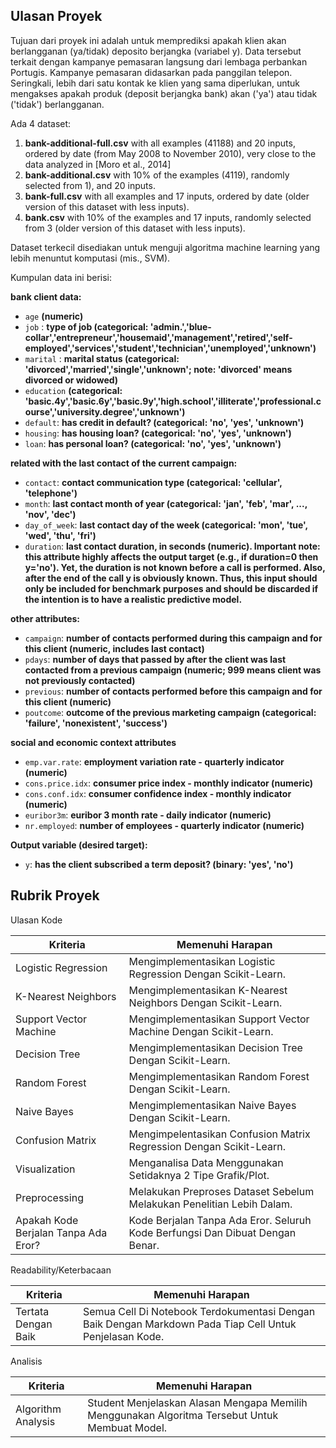 ## Ulasan Proyek

Tujuan dari proyek ini adalah untuk memprediksi apakah klien akan berlangganan (ya/tidak) deposito berjangka (variabel y). Data tersebut terkait dengan kampanye pemasaran langsung dari lembaga perbankan Portugis. Kampanye pemasaran didasarkan pada panggilan telepon. Seringkali, lebih dari satu kontak ke klien yang sama diperlukan, untuk mengakses apakah produk (deposit berjangka bank) akan ('ya') atau tidak ('tidak') berlangganan.  

Ada 4 dataset:  
1. **bank-additional-full.csv** with all examples (41188) and 20 inputs, ordered by date (from May 2008 to November 2010), very close to the data analyzed in [Moro et al., 2014]
2. **bank-additional.csv** with 10% of the examples (4119), randomly selected from 1), and 20 inputs.
3. **bank-full.csv** with all examples and 17 inputs, ordered by date (older version of this dataset with less inputs).
4. **bank.csv** with 10% of the examples and 17 inputs, randomly selected from 3 (older version of this dataset with less inputs).  

Dataset terkecil disediakan untuk menguji algoritma machine learning yang lebih menuntut komputasi (mis., SVM).  

Kumpulan data ini berisi:  

**bank client data:**
- `age` **(numeric)**
- `job` : **type of job (categorical: 'admin.','blue-collar','entrepreneur','housemaid','management','retired','self-employed','services','student','technician','unemployed','unknown')**
- `marital` : **marital status (categorical: 'divorced','married','single','unknown'; note: 'divorced' means divorced or widowed)**
- `education` **(categorical: 'basic.4y','basic.6y','basic.9y','high.school','illiterate','professional.course','university.degree','unknown')**
- `default`: **has credit in default? (categorical: 'no', 'yes', 'unknown')**
- `housing`: **has housing loan? (categorical: 'no', 'yes', 'unknown')**
- `loan`: **has personal loan? (categorical: 'no', 'yes', 'unknown')**

**related with the last contact of the current campaign:**
- `contact`: **contact communication type (categorical: 'cellular', 'telephone')**
- `month`: **last contact month of year (categorical: 'jan', 'feb', 'mar', ..., 'nov', 'dec')**
- `day_of_week`: **last contact day of the week (categorical: 'mon', 'tue', 'wed', 'thu', 'fri')**
- `duration`: **last contact duration, in seconds (numeric). Important note: this attribute highly affects the output target (e.g., if duration=0 then y='no'). Yet, the duration is not known before a call is performed. Also, after the end of the call y is obviously known. Thus, this input should only be included for benchmark purposes and should be discarded if the intention is to have a realistic predictive model.**

**other attributes:**
- `campaign`: **number of contacts performed during this campaign and for this client (numeric, includes last contact)**
- `pdays`: **number of days that passed by after the client was last contacted from a previous campaign (numeric; 999 means client was not previously contacted)**
- `previous`: **number of contacts performed before this campaign and for this client (numeric)**
- `poutcome`: **outcome of the previous marketing campaign (categorical: 'failure', 'nonexistent', 'success')**

**social and economic context attributes**
- `emp.var.rate`: **employment variation rate - quarterly indicator (numeric)**
- `cons.price.idx`: **consumer price index - monthly indicator (numeric)**
- `cons.conf.idx`: **consumer confidence index - monthly indicator (numeric)**
- `euribor3m`: **euribor 3 month rate - daily indicator (numeric)**
- `nr.employed`: **number of employees - quarterly indicator (numeric)**

**Output variable (desired target):**
- `y`: **has the client subscribed a term deposit? (binary: 'yes', 'no')**

## Rubrik Proyek

Ulasan Kode

| Kriteria | Memenuhi Harapan 
| ----------- | ----------- |
| Logistic Regression | Mengimplementasikan Logistic Regression Dengan Scikit-Learn.
| K-Nearest Neighbors | Mengimplementasikan K-Nearest Neighbors Dengan Scikit-Learn.
| Support Vector Machine | Mengimplementasikan Support Vector Machine Dengan Scikit-Learn.
| Decision Tree | Mengimplementasikan Decision Tree Dengan Scikit-Learn.
| Random Forest | Mengimplementasikan Random Forest Dengan Scikit-Learn.
| Naive Bayes | Mengimplementasikan Naive Bayes Dengan Scikit-Learn.
| Confusion Matrix | Mengimpelentasikan Confusion Matrix Regression Dengan Scikit-Learn.
| Visualization | Menganalisa Data Menggunakan Setidaknya 2 Tipe Grafik/Plot.
| Preprocessing | Melakukan Preproses Dataset Sebelum Melakukan Penelitian Lebih Dalam.
| Apakah Kode Berjalan Tanpa Ada Eror? | Kode Berjalan Tanpa Ada Eror. Seluruh Kode Berfungsi Dan Dibuat Dengan Benar.
  
Readability/Keterbacaan  

| Kriteria | Memenuhi Harapan 
| ----------- | ----------- |
| Tertata Dengan Baik | Semua Cell Di Notebook Terdokumentasi Dengan Baik Dengan Markdown Pada Tiap Cell Untuk Penjelasan Kode.
  
Analisis

| Kriteria | Memenuhi Harapan 
| ----------- | ----------- |
| Algorithm Analysis | Student Menjelaskan Alasan Mengapa Memilih Menggunakan Algoritma Tersebut Untuk Membuat Model.